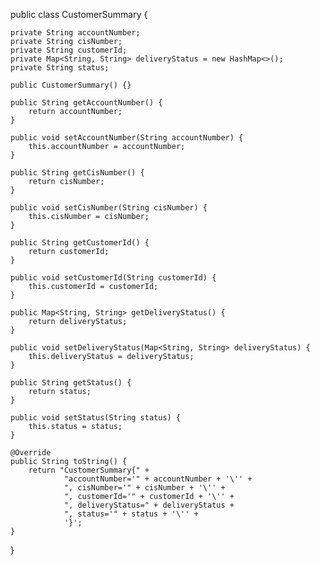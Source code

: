 public class CustomerSummary {

    private String accountNumber;
    private String cisNumber;
    private String customerId;
    private Map<String, String> deliveryStatus = new HashMap<>();
    private String status;

    public CustomerSummary() {}

    public String getAccountNumber() {
        return accountNumber;
    }

    public void setAccountNumber(String accountNumber) {
        this.accountNumber = accountNumber;
    }

    public String getCisNumber() {
        return cisNumber;
    }

    public void setCisNumber(String cisNumber) {
        this.cisNumber = cisNumber;
    }

    public String getCustomerId() {
        return customerId;
    }

    public void setCustomerId(String customerId) {
        this.customerId = customerId;
    }

    public Map<String, String> getDeliveryStatus() {
        return deliveryStatus;
    }

    public void setDeliveryStatus(Map<String, String> deliveryStatus) {
        this.deliveryStatus = deliveryStatus;
    }

    public String getStatus() {
        return status;
    }

    public void setStatus(String status) {
        this.status = status;
    }

    @Override
    public String toString() {
        return "CustomerSummary{" +
                "accountNumber='" + accountNumber + '\'' +
                ", cisNumber='" + cisNumber + '\'' +
                ", customerId='" + customerId + '\'' +
                ", deliveryStatus=" + deliveryStatus +
                ", status='" + status + '\'' +
                '}';
    }
}
